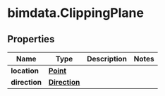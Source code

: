 # bimdata.ClippingPlane

## Properties

Name | Type | Description | Notes
------------ | ------------- | ------------- | -------------
**location** | [**Point**](Point.md) |  | 
**direction** | [**Direction**](Direction.md) |  | 


